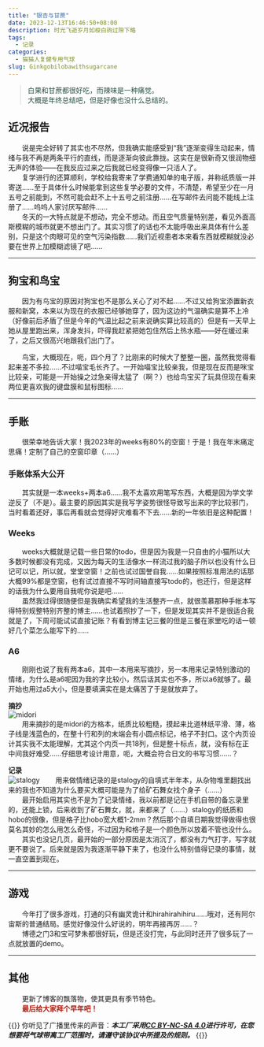 ```yaml
---
title: "银杏与甘蔗"
date: 2023-12-13T16:46:50+08:00
description: 时光飞逝岁月如梭白驹过隙下略
tags:
  - 记录
categories:
  - 猫猫人复健专用气球
slug: Ginkgobilobawithsugarcane
---
```

<style>
  blockquote {
    color: #2a4f43; /* 设置字体颜色 */
  }
</style>

> 白果和甘蔗都很好吃，而辣味是一种痛觉。<br>
大概是年终总结吧，但是好像也没什么总结的。

## 近况报告
&emsp;&emsp;说是完全好转了其实也不尽然，但我确实能感受到“我”逐渐变得生动起来，情绪与我不再是两条平行的直线，而是逐渐向彼此靠拢。这实在是很新奇又很润物细无声的体验——在我反应过来之后我就已经变得像一只活人了。<br>
&emsp;&emsp;复学进行的还算顺利，学校给我寄来了学费通知单的电子版，并称纸质版一并寄送……至于具体什么时候能拿到这些复学必要的文件，不清楚，希望至少在一月五号之前能到，不然可能会赶不上十五号之前注册……在写邮件去问能不能线上注册了……呜呜人家讨厌写邮件……<br>
&emsp;&emsp;冬天的一大特点就是不想动，完全不想动。而且空气质量特别差，看见外面高斯模糊的城市就更不想出门了。其实习惯了的话也不太能呼吸出来具体有什么差别，只是这个肉眼可见的空气污染指数……我们近视患者本来看东西就模糊就没必要在世界上加模糊滤镜了吧……
<br>

---

## 狗宝和鸟宝
&emsp;&emsp;因为有鸟宝的原因对狗宝也不是那么关心了对不起……不过又给狗宝添置新衣服和新窝，本来以为现在的衣服已经够她穿了，因为这边的气温确实是算不上冷（好像前后矛盾了但是今年的气温比起之前来说确实算比较高的）但是有一天早上她从屋里跑出来，浑身发抖，吓得我赶紧把她包住然后上热水瓶——好在缓过来了，之后又很高兴地跟我们出门了。

&emsp;&emsp;鸟宝，大概现在，呃，四个月了？比刚来的时候大了整整一圈，虽然我觉得看起来差不多拉……不过喵宝毛长齐了。一开始喵宝比较亲我，但是现在反而是咪宝比较亲，可能是一开始操之过急亲得太猛了（啊？）也给鸟宝买了玩具但现在看来两位更喜欢我的键盘膜和鼠标图标……

---

## 手账
&emsp;&emsp;很荣幸地告诉大家！我2023年的weeks有80%的空窗！于是！我在年末痛定思痛！定制了自己的空窗印章（……）
### 手账体系大公开 <br>

&emsp;&emsp;其实就是一本weeks+两本a6……我不太喜欢用笔写东西，大概是因为学文学逆反了（不是）。最主要的原因其实是我写字姿势很怪导致写出来的字比较邪门，当时看着还好，事后再看就会觉得好灾难看不下去……新的一年依旧是这种配置！

### Weeks
&emsp;&emsp;weeks大概就是记载一些日常的todo，但是因为我是一只自由的小猫所以大多数时候都没有完成，又因为每天的生活像水一样流过我的脑子所以也没有什么日记可以记，所以就，堂堂空窗！之前也试过国誉自我……如果按照标准用法的话那大概99%都是空窗，也有试过直接不写时间轴直接写todo的，也还行，但是这样的话我为什么要用自我呢你说是吧……<br>
&emsp;&emsp;虽然我过得很随便但是我确实希望我的生活整齐一点，就很羡慕那种手帐本写得特别规整特别齐整的博主……也试着照抄了一下，但是发现其实并不是很适合我就是了，下周可能试试直接记账？有看到博主记三餐的但是三餐在家里吃的话一顿好几个菜怎么能写下的……

### A6
&emsp;&emsp;刚刚也说了我有两本a6，其中一本用来写摘抄，另一本用来记录特别激动的情绪，为什么是a6呢因为我的字比较小，然后话其实也不多，所以a6就够了。最开始也用过a5大小，但是要填满实在是太痛苦了于是就放弃了。<br>


**摘抄**<br>
![midori](https://cdn.jsdelivr.net/gh/AhtsiH/picture/midori.JPG)<br>
&emsp;&emsp;用来摘抄的是midori的方格本，纸质比较粗糙，摸起来比道林纸平滑、薄，格子线是浅蓝色的，在整十行和列的末端会有小圆点标记，格子不封口。这个内页设计其实我不太能理解，尤其这个内页一共18列，但是整十标点，就，没有标在正中间我好难受……仔细思考设计用意，呃，大概会符合日文的书写习惯……？<br>


**记录**<br>
![stalogy](https://cdn.jsdelivr.net/gh/AhtsiH/picture/stalogy.JPG)
&emsp;&emsp;用来做情绪记录的是stalogy的自填式半年本，从杂物堆里翻找出来的我也不知道为什么要买大概可能是为了给矿石舞女找个身子（……）<br>
&emsp;&emsp;最开始启用其实也不是为了记录情绪，我以前都是记在手机自带的备忘录里的，还能上锁，后来收到了矿石舞女，就，来都来了（……）stalogy的纸质和hobo的很像，但是格子比hobo宽大概1-2mm？然后那个自填日期我觉得做得也很莫名其妙的怎么用怎么奇怪，不过因为和格子是一个颜色所以放着不管也没什么。<br>
&emsp;&emsp;其实也没记几页，最开始的一部分原因是太消沉了，都没有力气打字，写字就更不要说了。后来就是因为我逐渐平静下来了，也没什么特别值得记录的事情，就一直空置到现在。<br>

--- 

## 游戏
&emsp;&emsp;今年打了很多游戏，打通的只有幽灵诡计和hirahirahihiru……哦对，还有阿尔宙斯的普通结局。感觉好像没什么好说的，明年再接再厉……？<br>
&emsp;&emsp;博德之门3和宝可梦朱都很好玩，但是还没打完，与此同时还开了很多玩了一点就放置的demo。<br>

---

## 其他
&emsp;&emsp;更新了博客的飘落物，使其更具有季节特色。<br>
&emsp;&emsp;**<font color= #af1b0d>最后给大家拜个早年吧！</font>**



{{<card>}}
你听见了广播里传来的声音：***本工厂采用[CC BY-NC-SA 4.0](https://creativecommons.org/licenses/by-nc-sa/4.0/deed.zh-hans)进行许可，在您想要将气球带离工厂范围时，请遵守该协议中所提及的规则。***
{{</card>}}
